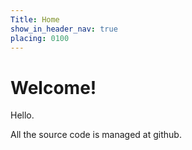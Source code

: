 ```yaml
---
Title: Home
show_in_header_nav: true
placing: 0100
---
```


# Welcome!

Hello.

All the source code is managed at github.